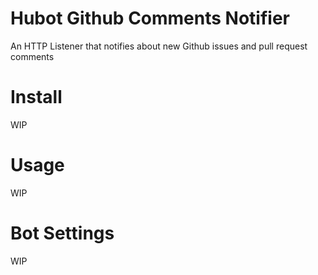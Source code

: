 # Hubot Github Comments Notifier
An HTTP Listener that notifies about new Github issues and pull request comments

# Install
WIP

# Usage
WIP

# Bot Settings
WIP
